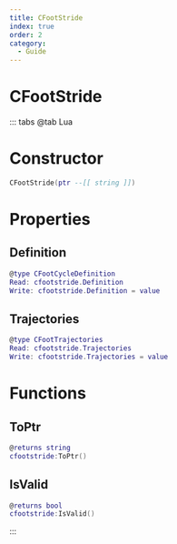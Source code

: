 ```yaml
---
title: CFootStride
index: true
order: 2
category:
  - Guide
---
```


# CFootStride

::: tabs
@tab Lua
# Constructor
```lua
CFootStride(ptr --[[ string ]])
```
# Properties
## Definition 
```lua
@type CFootCycleDefinition
Read: cfootstride.Definition
Write: cfootstride.Definition = value
```
## Trajectories 
```lua
@type CFootTrajectories
Read: cfootstride.Trajectories
Write: cfootstride.Trajectories = value
```
# Functions
## ToPtr
```lua
@returns string
cfootstride:ToPtr()
```
## IsValid
```lua
@returns bool
cfootstride:IsValid()
```

:::